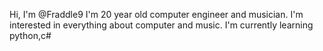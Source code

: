 Hi, I'm @Fraddle9
I'm 20 year old computer engineer and musician.
I'm interested in everything about computer and music.
I'm currently learning python,c#
